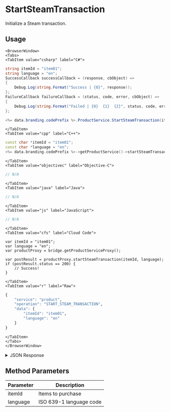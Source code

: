 # StartSteamTransaction

Initialize a Steam transaction.

<PartialServop service_name="product" operation_name="START_STEAM_TRANSACTION" />

## Usage

```mdx-code-block
<BrowserWindow>
<Tabs>
<TabItem value="csharp" label="C#">
```

```csharp
string itemId = "item01";
string language = "en";
SuccessCallback successCallback = (response, cbObject) =>
{
    Debug.Log(string.Format("Success | {0}", response));
};
FailureCallback failureCallback = (status, code, error, cbObject) =>
{
    Debug.Log(string.Format("Failed | {0}  {1}  {2}", status, code, error));
};

<%= data.branding.codePrefix %>.ProductService.StartSteamTransaction(itemId, language, successCallback, failureCallback);
```

```mdx-code-block
</TabItem>
<TabItem value="cpp" label="C++">
```

```cpp
const char *itemId = "item01";
const char *language = "en";
<%= data.branding.codePrefix %>->getProductService()->startSteamTransaction(itemId, language, this);
```

```mdx-code-block
</TabItem>
<TabItem value="objectivec" label="Objective-C">
```

```objectivec
// N/A
```

```mdx-code-block
</TabItem>
<TabItem value="java" label="Java">
```

```java
// N/A
```

```mdx-code-block
</TabItem>
<TabItem value="js" label="JavaScript">
```

```javascript
// N/A
```

```mdx-code-block
</TabItem>
<TabItem value="cfs" label="Cloud Code">
```

```cfscript
var itemId = "item01";
var language = "en";
var productProxy = bridge.getProductServiceProxy();

var postResult = productProxy.startSteamTransaction(itemId, language);
if (postResult.status == 200) {
    // Success!
}
```

```mdx-code-block
</TabItem>
<TabItem value="r" label="Raw">
```

```r
{
	"service": "product",
	"operation": "START_STEAM_TRANSACTION",
	"data": {
		"itemId": "item01",
		"language": "en"
	}
}
```

```mdx-code-block
</TabItem>
</Tabs>
</BrowserWindow>
```

<details>
<summary>JSON Response</summary>

```json
{
    "status": 200,
    "data": {}
}
```
</details>

## Method Parameters
Parameter | Description
--------- | -----------
itemId | Items to purchase
language | ISO 639-1 language code


